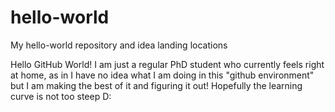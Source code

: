 # hello-world
My hello-world repository and idea landing locations

Hello GitHub World!
I am just a regular PhD student who currently feels right at home, as in I have no idea what I am doing in this "github environment" but I am making the best of it and figuring it out! Hopefully the learning curve is not too steep D: 

